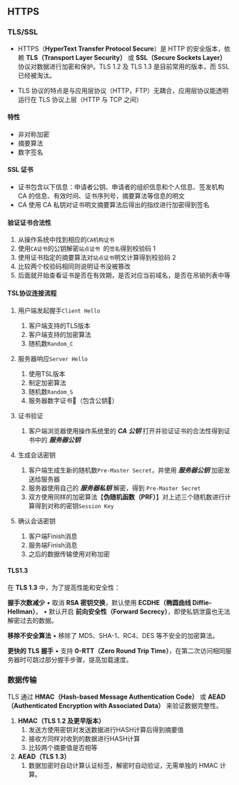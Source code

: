 ## HTTPS

### TLS/SSL

- HTTPS（**HyperText Transfer Protocol Secure**）是 HTTP 的安全版本，依赖 **TLS（Transport Layer Security）** 或 **SSL（Secure Sockets Layer）** 协议对数据进行加密和保护。TLS 1.2 及 TLS 1.3 是目前常用的版本，而 SSL 已经被淘汰。

- TLS 协议的特点是与应用层协议（HTTP，FTP）无耦合，应用层协议能透明运行在 TLS 协议上层（HTTP 与 TCP 之间）
#### 特性
- 非对称加密
- 摘要算法
- 数字签名
#### SSL 证书
- 证书包含以下信息：申请者公钥、申请者的组织信息和个人信息、签发机构 CA 的信息、有效时间、证书序列号，摘要算法等信息的明文
- CA 使用 CA 私钥对证书明文摘要算法后得出的指纹进行加密得到签名
#### 验证证书合法性
1. 从操作系统中找到相应的`CA机构证书`
2. 使用`CA证书`的公钥解密`站点证书 `的`签名`得到校验码 1
3. 使用证书指定的摘要算法对`站点证书`明文计算得到校验码 2
4. 比较两个校验码相同则说明证书没被篡改
5. 后面就开始查看证书是否在有效期，是否对应当前域名，是否在吊销列表中等

#### TSL协议连接流程

1. 用户端发起握手`Client Hello`
	1. 客户端支持的TLS版本
	2. 客户端支持的加密算法
	3. 随机数`Random_C`

2. 服务器响应`Server Hello`
	1. 使用TSL版本
	2. 制定加密算法
	3. 随机数`Random_S`
	4. 服务器数字证书📄（包含公钥🔑）

3. 证书验证
	1. 客户端浏览器使用操作系统里的 **_CA 公钥_** 打开并验证证书的合法性得到证书中的 **_服务器公钥_**

4. 生成会话密钥
	1. 客户端生成生新的随机数`Pre-Master Secret`，并使用 **_服务器公钥_** 加密发送给服务器
	2. 服务器使用自己的 **_服务器私钥_** 解密，得到 `Pre-Master Secret`
	3. 双方使用同样的加密算法【**伪随机函数（PRF）**】对上述三个随机数进行计算得到对称的密钥`Session Key`

5. 确认会话密钥
	1. 客户端Finish消息
	2. 服务端Finish消息
	3. 之后的数据传输使用对称加密

#### TLS1.3
在 **TLS 1.3** 中，为了提高性能和安全性：

**握手次数减少**
• 取消 **RSA 密钥交换**，默认使用 **ECDHE（椭圆曲线 Diffie-Hellman）**。
• 默认开启 **前向安全性（Forward Secrecy）**，即使私钥泄露也无法解密过去的数据。

**移除不安全算法**
• 移除了 MD5、SHA-1、RC4、DES 等不安全的加密算法。

**更快的 TLS 握手**
• 支持 **0-RTT（Zero Round Trip Time）**，在第二次访问相同服务器时可跳过部分握手步骤，提高加载速度。

### 数据传输
TLS 通过 **HMAC（Hash-based Message Authentication Code）** 或 **AEAD（Authenticated Encryption with Associated Data）** 来验证数据完整性。
1. **HMAC（TLS 1.2 及更早版本）**
	1. 发送方使用密钥对发送数据进行HASH计算后得到摘要值
	2. 接收方同样对收到的数据进行HASH计算
	3. 比较两个摘要值是否相等
2. **AEAD（TLS 1.3）**
	1. 数据加密时自动计算认证标签，解密时自动验证，无需单独的 HMAC 计算。